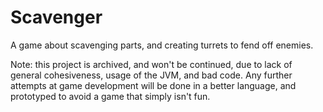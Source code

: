 # Scavenger
A game about scavenging parts, and creating turrets to fend off enemies.

Note: this project is archived, and won't be continued, due to lack of general cohesiveness, usage of the JVM, and bad code.
Any further attempts at game development will be done in a better language, and prototyped to avoid a game that simply isn't fun.
